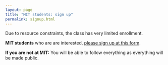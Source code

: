 ```yaml
---
layout: page
title: "MIT students: sign up"
permalink: signup.html
---
```



Due to resource constraints, the class has very limited enrollment. 

**MIT students** who are are interested, 
[please sign up at this form](https://docs.google.com/forms/d/16Ky_82MFX-vByKSyiLiUrvUXbFAWbzJylRi-G2lmdFM/viewform).



**If you are not at MIT:** You will be able to follow everything as everything will be made public.
